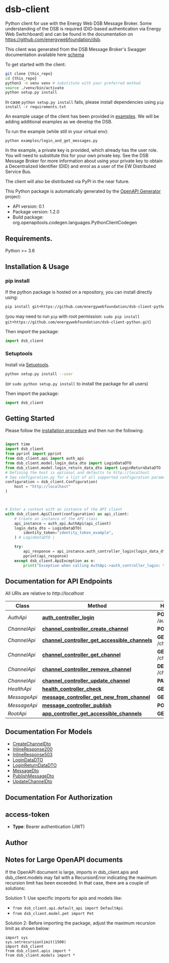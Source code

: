 # dsb-client
Python client for use with the Energy Web DSB Message Broker. Some understanding
of the DSB is required (DID-based authentication via Energy Web Switchboard) and
can be found in the documentation on https://github.com/energywebfoundation/dsb.

This client was generated from the DSB Message Broker's Swagger documentation available here [schema](https://github.com/energywebfoundation/dsb/blob/master/specs/schema.yaml)

To get started with the client:
```sh
git clone {this_repo}
cd {this_repo}
python3 -m venv venv # substitute with your preferred method
source ./venv/bin/activate
python setup.py install
```

In case `python setup.py install` fails, please install dependencies using `pip install -r requirements.txt`

An example usage of the client has been provided in [examples](./examples). We
will be adding additional examples as we develop the DSB.

To run the example (while still in your virtual env):
```
python examples/login_and_get_messages.py
```

In the example, a private key is provided, which already has the user role. You
will need to substitute this for your own private key. See the DSB Message Broker
for more information about using your private key to obtain a Decentralized
Identifier (DID) and enrol as a user of the EW Distributed Service Bus.

The client will also be distributed via PyPI in the near future.

This Python package is automatically generated by the [OpenAPI Generator](https://openapi-generator.tech) project:

- API version: 0.1
- Package version: 1.2.0
- Build package: org.openapitools.codegen.languages.PythonClientCodegen

## Requirements.

Python >= 3.6

## Installation & Usage
### pip install

If the python package is hosted on a repository, you can install directly using:

```sh
pip install git+https://github.com/energywebfoundation/dsb-client-python.git
```
(you may need to run `pip` with root permission: `sudo pip install git+https://github.com/energywebfoundation/dsb-client-python.git`)

Then import the package:
```python
import dsb_client
```

### Setuptools

Install via [Setuptools](http://pypi.python.org/pypi/setuptools).

```sh
python setup.py install --user
```
(or `sudo python setup.py install` to install the package for all users)

Then import the package:
```python
import dsb_client
```

## Getting Started

Please follow the [installation procedure](#installation--usage) and then run the following:

```python

import time
import dsb_client
from pprint import pprint
from dsb_client.api import auth_api
from dsb_client.model.login_data_dto import LoginDataDTO
from dsb_client.model.login_return_data_dto import LoginReturnDataDTO
# Defining the host is optional and defaults to http://localhost
# See configuration.py for a list of all supported configuration parameters.
configuration = dsb_client.Configuration(
    host = "http://localhost"
)



# Enter a context with an instance of the API client
with dsb_client.ApiClient(configuration) as api_client:
    # Create an instance of the API class
    api_instance = auth_api.AuthApi(api_client)
    login_data_dto = LoginDataDTO(
        identity_token="identity_token_example",
    ) # LoginDataDTO |

    try:
        api_response = api_instance.auth_controller_login(login_data_dto)
        pprint(api_response)
    except dsb_client.ApiException as e:
        print("Exception when calling AuthApi->auth_controller_login: %s\n" % e)
```

## Documentation for API Endpoints

All URIs are relative to *http://localhost*

Class | Method | HTTP request | Description
------------ | ------------- | ------------- | -------------
*AuthApi* | [**auth_controller_login**](docs/AuthApi.md#auth_controller_login) | **POST** /auth/login |
*ChannelApi* | [**channel_controller_create_channel**](docs/ChannelApi.md#channel_controller_create_channel) | **POST** /channel |
*ChannelApi* | [**channel_controller_get_accessible_channels**](docs/ChannelApi.md#channel_controller_get_accessible_channels) | **GET** /channel/pubsub |
*ChannelApi* | [**channel_controller_get_channel**](docs/ChannelApi.md#channel_controller_get_channel) | **GET** /channel/{fqcn} |
*ChannelApi* | [**channel_controller_remove_channel**](docs/ChannelApi.md#channel_controller_remove_channel) | **DELETE** /channel/{fqcn} |
*ChannelApi* | [**channel_controller_update_channel**](docs/ChannelApi.md#channel_controller_update_channel) | **PATCH** /channel |
*HealthApi* | [**health_controller_check**](docs/HealthApi.md#health_controller_check) | **GET** /health |
*MessageApi* | [**message_controller_get_new_from_channel**](docs/MessageApi.md#message_controller_get_new_from_channel) | **GET** /message |
*MessageApi* | [**message_controller_publish**](docs/MessageApi.md#message_controller_publish) | **POST** /message |
*RootApi* | [**app_controller_get_accessible_channels**](docs/RootApi.md#app_controller_get_accessible_channels) | **GET** / |


## Documentation For Models

 - [CreateChannelDto](docs/CreateChannelDto.md)
 - [InlineResponse200](docs/InlineResponse200.md)
 - [InlineResponse503](docs/InlineResponse503.md)
 - [LoginDataDTO](docs/LoginDataDTO.md)
 - [LoginReturnDataDTO](docs/LoginReturnDataDTO.md)
 - [MessageDto](docs/MessageDto.md)
 - [PublishMessageDto](docs/PublishMessageDto.md)
 - [UpdateChannelDto](docs/UpdateChannelDto.md)


## Documentation For Authorization


## access-token

- **Type**: Bearer authentication (JWT)


## Author




## Notes for Large OpenAPI documents
If the OpenAPI document is large, imports in dsb_client.apis and dsb_client.models may fail with a
RecursionError indicating the maximum recursion limit has been exceeded. In that case, there are a couple of solutions:

Solution 1:
Use specific imports for apis and models like:
- `from dsb_client.api.default_api import DefaultApi`
- `from dsb_client.model.pet import Pet`

Solution 2:
Before importing the package, adjust the maximum recursion limit as shown below:
```
import sys
sys.setrecursionlimit(1500)
import dsb_client
from dsb_client.apis import *
from dsb_client.models import *
```
